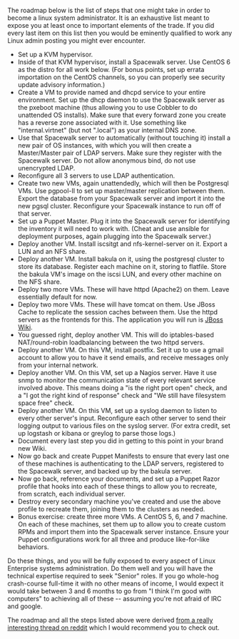 The roadmap below is the list of steps that one might take in order to become a linux system administrator. It is an exhaustive list meant to expose you at least once to important elements of the trade. If you did every last item on this list then you would be eminently qualified to work any Linux admin posting you might ever encounter.

* Set up a KVM hypervisor.
* Inside of that KVM hypervisor, install a Spacewalk server. Use CentOS 6 as the distro for all work below. (For bonus points, set up errata importation on the CentOS channels, so you can properly see security update advisory information.)
* Create a VM to provide named and dhcpd service to your entire environment. Set up the dhcp daemon to use the Spacewalk server as the pxeboot machine (thus allowing you to use Cobbler to do unattended OS installs). Make sure that every forward zone you create has a reverse zone associated with it. Use something like "internal.virtnet" (but not ".local") as your internal DNS zone.
* Use that Spacewalk server to automatically (without touching it) install a new pair of OS instances, with which you will then create a Master/Master pair of LDAP servers. Make sure they register with the Spacewalk server. Do not allow anonymous bind, do not use unencrypted LDAP.
* Reconfigure all 3 servers to use LDAP authentication.
* Create two new VMs, again unattendedly, which will then be Postgresql VMs. Use pgpool-II to set up master/master replication between them. Export the database from your Spacewalk server and import it into the new pgsql cluster. Reconfigure your Spacewalk instance to run off of that server.
* Set up a Puppet Master. Plug it into the Spacewalk server for identifying the inventory it will need to work with. (Cheat and use ansible for deployment purposes, again plugging into the Spacewalk server.)
* Deploy another VM. Install iscsitgt and nfs-kernel-server on it. Export a LUN and an NFS share.
* Deploy another VM. Install bakula on it, using the postgresql cluster to store its database. Register each machine on it, storing to flatfile. Store the bakula VM's image on the iscsi LUN, and every other machine on the NFS share.
* Deploy two more VMs. These will have httpd (Apache2) on them. Leave essentially default for now.
* Deploy two more VMs. These will have tomcat on them. Use JBoss Cache to replicate the session caches between them. Use the httpd servers as the frontends for this. The application you will run is [JBoss Wiki](http://jbosswiki.jboss.org/).
* You guessed right, deploy another VM. This will do iptables-based NAT/round-robin loadbalancing between the two httpd servers.
* Deploy another VM. On this VM, install postfix. Set it up to use a gmail account to allow you to have it send emails, and receive messages only from your internal network.
* Deploy another VM. On this VM, set up a Nagios server. Have it use snmp to monitor the communication state of every relevant service involved above. This means doing a "is the right port open" check, and a "I got the right kind of response" check and "We still have filesystem space free" check.
* Deploy another VM. On this VM, set up a syslog daemon to listen to every other server's input. Reconfigure each other server to send their logging output to various files on the syslog server. (For extra credit, set up logstash or kibana or greylog to parse those logs.)
* Document every last step you did in getting to this point in your brand new Wiki.
* Now go back and create Puppet Manifests to ensure that every last one of these machines is authenticating to the LDAP servers, registered to the Spacewalk server, and backed up by the bakula server.
* Now go back, reference your documents, and set up a Puppet Razor profile that hooks into each of these things to allow you to recreate, from scratch, each individual server.
* Destroy every secondary machine you've created and use the above profile to recreate them, joining them to the clusters as needed.
* Bonus exercise: create three more VMs. A CentOS 5, 6, and 7 machine. On each of these machines, set them up to allow you to create custom RPMs and import them into the Spacewalk server instance. Ensure your Puppet configurations work for all three and produce like-for-like behaviors.

Do these things, and you will be fully exposed to every aspect of Linux Enterprise systems administration. Do them well and you will have the technical expertise required to seek "Senior" roles. If you go whole-hog crash-course full-time it with no other means of income, I would expect it would take between 3 and 6 months to go from "I think I'm good with computers" to achieving all of these -- assuming you're not afraid of IRC and google.

The roadmap and all the steps listed above were derived [from a really interesting thread on reddit](https://www.reddit.com/r/linuxadmin/comments/2s924h/how_did_you_get_your_start/cnnw1ma/) which I would recommend you to check out.


